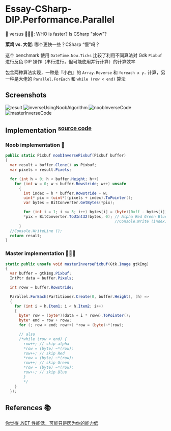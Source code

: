 # Essay-CSharp-DIP.Performance.Parallel

🐔  versus 👨🏻‍🎓: WHO is faster? Is CSharp "slow"?

__菜鸡 vs. 大佬__: 哪个更快一些？CSharp “慢”吗？

这个 benchmark 使用 `DateTime.Now.Ticks` 比较了利用不同算法对 Gdk `Pixbuf` 进行反色 DIP 操作（串行进行，但可能使用并行计算）的计算效率

包含两种算法实现，一种是『小白』的 `Array.Reverse` 和 `foreach x y.` 计算，另一种是大佬的 `Parallel.ForEach` 和 `while (row < end)` 算法

## Screenshots

![result](https://github.com/duangsuse/Essay-CSharp-DIP.Performance.Parallel/raw/master/Screenshot_20190519_235758.png)
![inverseUsingNoobAlgorithm](https://github.com/duangsuse/Essay-CSharp-DIP.Performance.Parallel/raw/master/Screenshot_20190519_230851.png)
![noobInverseCode](https://github.com/duangsuse/Essay-CSharp-DIP.Performance.Parallel/raw/master/Screenshot_20190519_230802.png)
![masterInverseCode](https://github.com/duangsuse/Essay-CSharp-DIP.Performance.Parallel/raw/master/Screenshot_20190519_235404.png)

## Implementation <sup>[source code](https://github.com/duangsuse/Essay-CSharp-DIP.Performance.Parallel/blob/master/BitMapReverseColor/PixmapOpts.cs)</sup>

### Noob implementation 🐔

```csharp
public static Pixbuf noobInversePixbuf(Pixbuf buffer)
{
  var result = buffer.Clone() as Pixbuf;
  var pixels = result.Pixels;

  for (int h = 0; h < buffer.Height; h++)
    for (int w = 0; w < buffer.Rowstride; w++) unsafe
      {
        int index = h * buffer.Rowstride + w;
        uint* pix = (uint*)(pixels + index).ToPointer();
        var bytes = BitConverter.GetBytes(*pix);

        for (int i = 1; i <= 3; i++) bytes[i] = (byte)(0xff - bytes[i]);
        *pix = BitConverter.ToUInt32(bytes, 0); // Alpha Red Green Blue
                                                //Console.Write (index);
      }
  //Console.WriteLine ();
  return result;
}
```

### Master implementation 👨🏻‍🎓

```csharp
static public unsafe void masterInversePixbuf(Gtk.Image gtkImg)
{
  var buffer = gtkImg.Pixbuf;
  IntPtr data = buffer.Pixels;

  int roww = buffer.Rowstride;

  Parallel.ForEach(Partitioner.Create(0, buffer.Height), (h) =>
  {
    for (int i = h.Item1; i < h.Item2; i++)
    {
      byte* row = (byte*)(data + i * roww).ToPointer();
      byte* end = row + roww;
      for (; row < end; row++) *row = (byte)~*(row);

      // also
      /*while (row < end) {
        row++; // skip alpha
        *row = (byte) ~*(row);
        row++; // skip Red
        *row = (byte) ~*(row);
        row++; // skip Green
        *row = (byte) ~*(row);
        row++; // skip Blue
        }
        */
    }
  });
```

## References 📚

[你觉得 .NET 性能低，可能只是因为你的能力低](https://www.cnblogs.com/conmajia/p/low-performance-csharp-all-your-fault.html)
